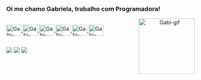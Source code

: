 ### Oi me chamo Gabriela, trabalho com  Programadora!
<div align="center">
  <a href="https://github.com/holanda05">
   <img align="right" alt="Gabi-gif"  height="150" width="150" src="https://user-images.githubusercontent.com/56896676/169415028-3cd69dec-85eb-4786-abfd-6147902c3a58.png"/>
</div>
<div style="display: inline_block"><br>
  <img align="center" alt="Gabi-Flutter" height="30" width="40" src="https://cdn.jsdelivr.net/gh/devicons/devicon/icons/flutter/flutter-original.svg" />
  <img align="center" alt="Gabi-Dart" height="30" width="40" src="https://cdn.jsdelivr.net/gh/devicons/devicon/icons/dart/dart-original.svg" />
  <img align="center" alt="Gabi-Android" height="30" width="40" src="https://cdn.jsdelivr.net/gh/devicons/devicon/icons/adonisjs/adonisjs-original.svg" />
  <img align="center" alt="Gabi-AndroidStudio" height="30" width="40"src="https://cdn.jsdelivr.net/gh/devicons/devicon/icons/androidstudio/androidstudio-original.svg" />
  <img align="center" alt="Gabi-Vscode" height="30" width="40" src="https://cdn.jsdelivr.net/gh/devicons/devicon/icons/vscode/vscode-original.svg" />
  <img align="center" alt="Gabi-Apple" height="30" width="40"src="https://cdn.jsdelivr.net/gh/devicons/devicon/icons/apple/apple-original.svg" />

</div>
  
  ##
 
<div> 
  <a href="https://www.instagram.com/holanda_gabis" target="_blank"><img src="https://img.shields.io/badge/-Instagram-%23E4405F?style=for-the-badge&logo=instagram&logoColor=white" target="_blank"></a>
  <a href = "mailto:gabrieladeholanda05@gmail.com"><img src="https://img.shields.io/badge/-Gmail-%23333?style=for-the-badge&logo=gmail&logoColor=white" target="_blank"></a>
  <a href="https://www.linkedin.com/in/gabriela-holanda-sim%C3%B5es-66825b182/" target="_blank"><img src="https://img.shields.io/badge/-LinkedIn-%230077B5?style=for-the-badge&logo=linkedin&logoColor=white" target="_blank"></a> 
 
</div>
